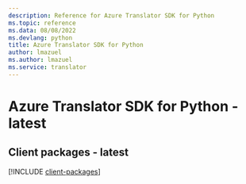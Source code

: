 ```yaml
---
description: Reference for Azure Translator SDK for Python
ms.topic: reference
ms.data: 08/08/2022
ms.devlang: python
title: Azure Translator SDK for Python
author: lmazuel
ms.author: lmazuel
ms.service: translator
---
```

# Azure Translator SDK for Python - latest

## Client packages - latest
[!INCLUDE [client-packages](translator-client-index.md)]